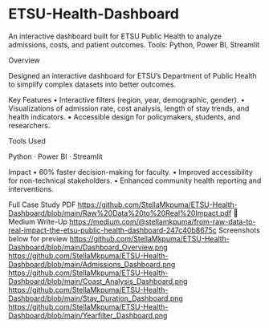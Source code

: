 # ETSU-Health-Dashboard
An interactive dashboard built for ETSU Public Health to analyze admissions, costs, and patient outcomes. Tools: Python, Power BI, Streamlit

Overview

Designed an interactive dashboard for ETSU’s Department of Public Health to simplify complex datasets into better outcomes.

Key Features
 • Interactive filters (region, year, demographic, gender).
 • Visualizations of admission rate, cost analysis, length of stay trends, and health indicators.
 • Accessible design for policymakers, students, and researchers.

Tools Used

Python · Power BI · Streamlit 

Impact
 • 60% faster decision-making for faculty.
 • Improved accessibility for non-technical stakeholders.
 • Enhanced community health reporting and interventions.

Full Case Study PDF https://github.com/StellaMkpuma/ETSU-Health-Dashboard/blob/main/Raw%20Data%20to%20Real%20Impact.pdf
📰 Medium Write-Up https://medium.com/@stellamkpuma/from-raw-data-to-real-impact-the-etsu-public-health-dashboard-247c40b8675c
Screenshots below for preview
https://github.com/StellaMkpuma/ETSU-Health-Dashboard/blob/main/Dashboard_Overview.png
https://github.com/StellaMkpuma/ETSU-Health-Dashboard/blob/main/Admissions_Dashboard.png
https://github.com/StellaMkpuma/ETSU-Health-Dashboard/blob/main/Coast_Analysis_Dashboard.png
https://github.com/StellaMkpuma/ETSU-Health-Dashboard/blob/main/Stay_Duration_Dashboard.png
https://github.com/StellaMkpuma/ETSU-Health-Dashboard/blob/main/Yearfilter_Dashboard.png
